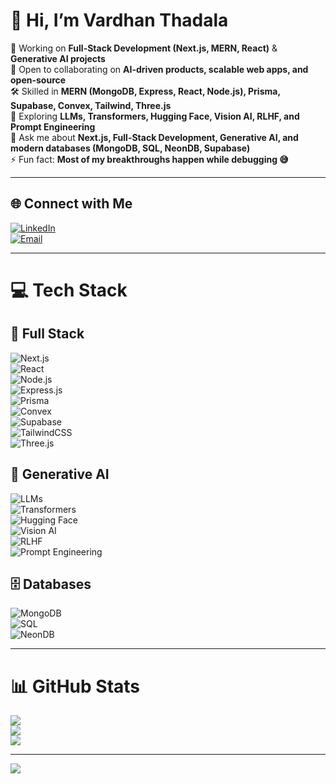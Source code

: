 # 👋 Hi, I’m Vardhan Thadala  

🔭 Working on **Full-Stack Development (Next.js, MERN, React)** & **Generative AI projects**  
🤝 Open to collaborating on **AI-driven products, scalable web apps, and open-source**  
🛠️ Skilled in **MERN (MongoDB, Express, React, Node.js), Prisma, Supabase, Convex, Tailwind, Three.js**  
🌱 Exploring **LLMs, Transformers, Hugging Face, Vision AI, RLHF, and Prompt Engineering**  
💬 Ask me about **Next.js, Full-Stack Development, Generative AI, and modern databases (MongoDB, SQL, NeonDB, Supabase)**  
⚡ Fun fact: **Most of my breakthroughs happen while debugging 😅**  

---

## 🌐 Connect with Me  
[![LinkedIn](https://img.shields.io/badge/LinkedIn-%230077B5.svg?logo=linkedin&logoColor=white)](https://www.linkedin.com/in/vardhan-thadala-b7ba13316/)  
[![Email](https://img.shields.io/badge/Email-D14836?logo=gmail&logoColor=white)](mailto:thadalavardhangoud@gmail.com)  

---

# 💻 Tech Stack  

## 🚀 Full Stack  
![Next.js](https://img.shields.io/badge/Next.js-black?style=for-the-badge&logo=next.js)  
![React](https://img.shields.io/badge/react-%2320232a.svg?style=for-the-badge&logo=react)  
![Node.js](https://img.shields.io/badge/node.js-339933?style=for-the-badge&logo=node.js)  
![Express.js](https://img.shields.io/badge/express.js-%23404d59.svg?style=for-the-badge&logo=express)  
![Prisma](https://img.shields.io/badge/Prisma-3982CE?style=for-the-badge&logo=Prisma)  
![Convex](https://img.shields.io/badge/convex-%23000000.svg?style=for-the-badge&logo=convex)  
![Supabase](https://img.shields.io/badge/supabase-3ECF8E?style=for-the-badge&logo=supabase)  
![TailwindCSS](https://img.shields.io/badge/tailwindcss-%2338B2AC.svg?style=for-the-badge&logo=tailwind-css)  
![Three.js](https://img.shields.io/badge/threejs-black?style=for-the-badge&logo=three.js)  


## 🤖 Generative AI  
![LLMs](https://img.shields.io/badge/LLMs-%2302569B.svg?style=for-the-badge&logo=openai)  
![Transformers](https://img.shields.io/badge/Transformers-%23FF6F00.svg?style=for-the-badge&logo=huggingface)  
![Hugging Face](https://img.shields.io/badge/HuggingFace-FFD21E?style=for-the-badge&logo=huggingface)  
![Vision AI](https://img.shields.io/badge/VisionAI-%23000000.svg?style=for-the-badge&logo=tensorflow&logoColor=orange)  
![RLHF](https://img.shields.io/badge/RLHF-%23150458.svg?style=for-the-badge&logo=pytorch)  
![Prompt Engineering](https://img.shields.io/badge/Prompt%20Engineering-%23323330.svg?style=for-the-badge&logo=openai)  


## 🗄️ Databases  
![MongoDB](https://img.shields.io/badge/MongoDB-%234ea94b.svg?style=for-the-badge&logo=mongodb)  
![SQL](https://img.shields.io/badge/sql-%23007ACC.svg?style=for-the-badge&logo=databricks)  
![NeonDB](https://img.shields.io/badge/NeonDB-%2300E676.svg?style=for-the-badge&logo=neondatabase)  

---

# 📊 GitHub Stats  
![](https://github-readme-stats.vercel.app/api?username=vardhanthadala&theme=dark&hide_border=false&count_private=true)  
![](https://streak-stats.demolab.com?user=vardhanthadala&theme=dark&hide_border=false)  
![](https://github-readme-stats.vercel.app/api/top-langs/?username=vardhanthadala&theme=dark&hide_border=false&layout=compact)  

---

[![](https://visitcount.itsvg.in/api?id=vardhanthadala&icon=0&color=0)](https://visitcount.itsvg.in)  

